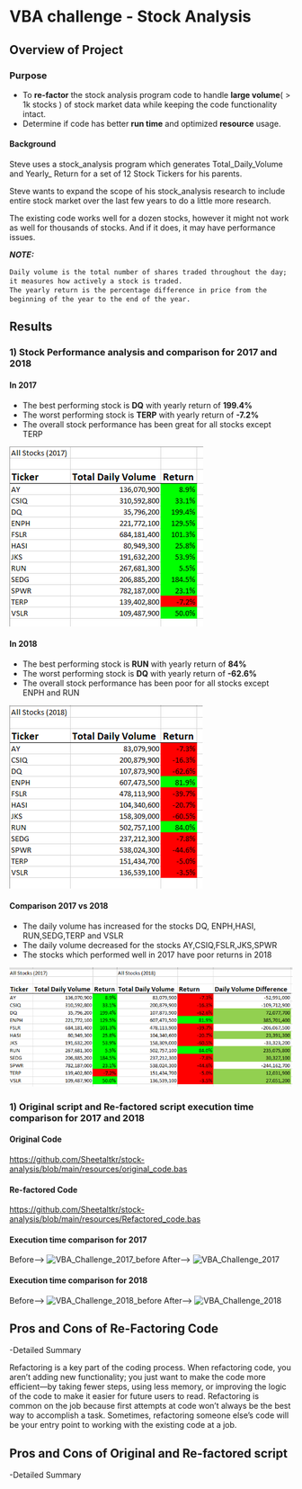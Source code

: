 # VBA challenge - Stock Analysis
## Overview of Project
### Purpose
- To **re-factor** the stock analysis program code to handle **large volume**( > 1k stocks ) of stock market data  while keeping the code functionality intact. 
- Determine if code has better **run time** and optimized **resource** usage. 


#### Background

Steve uses a stock_analysis program which generates Total\_Daily\_Volume and Yearly\_ Return for a set of 12 Stock Tickers for his parents.

Steve wants to expand the scope of his stock_analysis research to include entire stock market over the last few years to do a little more research.  

The existing code works well for a dozen stocks, however it might not work as well for thousands of stocks. And if it does, it may have performance issues.


***NOTE:***
 
	Daily volume is the total number of shares traded throughout the day; it measures how actively a stock is traded.  
	The yearly return is the percentage difference in price from the beginning of the year to the end of the year.

## Results


### 1) Stock Performance analysis and comparison for 2017 and 2018

#### In 2017
- The best performing stock is **DQ** with yearly return of **199.4%**
- The worst performing stock is **TERP** with yearly return of **-7.2%**
- The overall stock performance has been great for all stocks except TERP

![Stock Performance 2017](https://github.com/Sheetaltkr/stock-analysis/blob/main/resources/VBA_Challenge_output_2017.png)

#### In 2018 
- The best performing stock is **RUN** with yearly return of **84%**
- The worst performing stock is **DQ** with yearly return of **-62.6%**
- The overall stock performance has been poor for all stocks except ENPH and RUN 

![Stock Performance 2018](https://github.com/Sheetaltkr/stock-analysis/blob/main/resources/VBA_Challenge_output_2018.png)

#### Comparison 2017 vs 2018

- The daily volume has increased for the stocks DQ, ENPH,HASI, RUN,SEDG,TERP and VSLR
- The daily volume decreased for the stocks AY,CSIQ,FSLR,JKS,SPWR
- The stocks which performed well in 2017 have poor returns in 2018

![Stock Performance comparison 2017 vs 2018](https://github.com/Sheetaltkr/stock-analysis/blob/main/resources/VBA_Challenge_Comparison_2018_vs_2017.png)

### 1) Original script and Re-factored script execution time comparison for 2017 and 2018
#### Original Code
https://github.com/Sheetaltkr/stock-analysis/blob/main/resources/original_code.bas
#### Re-factored Code
https://github.com/Sheetaltkr/stock-analysis/blob/main/resources/Refactored_code.bas

#### Execution time comparison for 2017
Before-->
![VBA_Challenge_2017_before](https://user-images.githubusercontent.com/89044741/132109714-6830f590-4902-4fc5-af1e-465636aff762.png)
After-->
![VBA_Challenge_2017](https://user-images.githubusercontent.com/89044741/132109716-a48592bb-db90-4f55-b82c-366bef4801ea.png)
#### Execution time comparison for 2018
Before-->
![VBA_Challenge_2018_before](https://user-images.githubusercontent.com/89044741/132109723-d7617481-6da2-46d1-86fd-f0f9983cd221.png)
After-->
![VBA_Challenge_2018](https://user-images.githubusercontent.com/89044741/132109728-4109f009-25f5-41dd-9e70-bffb34e36770.png)


## Pros and Cons of Re-Factoring Code

-Detailed Summary

Refactoring is a key part of the coding process. When refactoring code, you aren’t adding new functionality; you just want to make the code more efficient—by taking fewer steps, using less memory, or improving the logic of the code to make it easier for future users to read. Refactoring is common on the job because first attempts at code won’t always be the best way to accomplish a task. Sometimes, refactoring someone else’s code will be your entry point to working with the existing code at a job.


## Pros and Cons of Original and Re-factored script

-Detailed Summary
